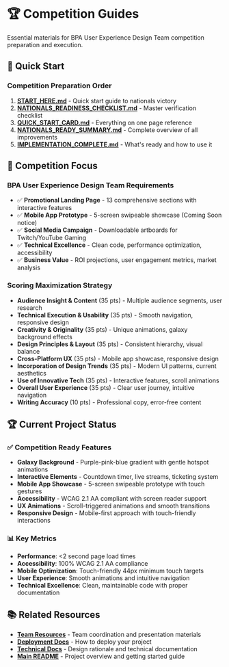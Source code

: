 # 🏆 Competition Guides

Essential materials for BPA User Experience Design Team competition preparation and execution.

## 🚀 Quick Start

### Competition Preparation Order
1. **[START_HERE.md](START_HERE.md)** - Quick start guide to nationals victory
2. **[NATIONALS_READINESS_CHECKLIST.md](NATIONALS_READINESS_CHECKLIST.md)** - Master verification checklist
3. **[QUICK_START_CARD.md](QUICK_START_CARD.md)** - Everything on one page reference
4. **[NATIONALS_READY_SUMMARY.md](NATIONALS_READY_SUMMARY.md)** - Complete overview of all improvements
5. **[IMPLEMENTATION_COMPLETE.md](IMPLEMENTATION_COMPLETE.md)** - What's ready and how to use it

## 🎯 Competition Focus

### BPA User Experience Design Team Requirements
- ✅ **Promotional Landing Page** - 13 comprehensive sections with interactive features
- ✅ **Mobile App Prototype** - 5-screen swipeable showcase (Coming Soon notice)
- ✅ **Social Media Campaign** - Downloadable artboards for Twitch/YouTube Gaming
- ✅ **Technical Excellence** - Clean code, performance optimization, accessibility
- ✅ **Business Value** - ROI projections, user engagement metrics, market analysis

### Scoring Maximization Strategy
- **Audience Insight & Content** (35 pts) - Multiple audience segments, user research
- **Technical Execution & Usability** (35 pts) - Smooth navigation, responsive design
- **Creativity & Originality** (35 pts) - Unique animations, galaxy background effects
- **Design Principles & Layout** (35 pts) - Consistent hierarchy, visual balance
- **Cross-Platform UX** (35 pts) - Mobile app showcase, responsive design
- **Incorporation of Design Trends** (35 pts) - Modern UI patterns, current aesthetics
- **Use of Innovative Tech** (35 pts) - Interactive features, scroll animations
- **Overall User Experience** (35 pts) - Clear user journey, intuitive navigation
- **Writing Accuracy** (10 pts) - Professional copy, error-free content

## 🏆 Current Project Status

### ✅ Competition Ready Features
- **Galaxy Background** - Purple-pink-blue gradient with gentle hotspot animations
- **Interactive Elements** - Countdown timer, live streams, ticketing system
- **Mobile App Showcase** - 5-screen swipeable prototype with touch gestures
- **Accessibility** - WCAG 2.1 AA compliant with screen reader support
- **UX Animations** - Scroll-triggered animations and smooth transitions
- **Responsive Design** - Mobile-first approach with touch-friendly interactions

### 📊 Key Metrics
- **Performance**: <2 second page load times
- **Accessibility**: 100% WCAG 2.1 AA compliance
- **Mobile Optimization**: Touch-friendly 44px minimum touch targets
- **User Experience**: Smooth animations and intuitive navigation
- **Technical Excellence**: Clean, maintainable code with proper documentation

## 📚 Related Resources

- **[Team Resources](../team-resources/)** - Team coordination and presentation materials
- **[Deployment Docs](../deployment-docs/)** - How to deploy your project
- **[Technical Docs](../docs/)** - Design rationale and technical documentation
- **[Main README](../README.md)** - Project overview and getting started guide
